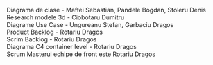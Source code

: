 Diagrama de clase - Maftei Sebastian, Pandele Bogdan, Stoleru Denis <br />
Research modele 3d - Ciobotaru Dumitru <br />
Diagrame Use Case - Ungureanu Stefan, Garbaciu Dragos  <br />
Product Backlog - Rotariu Dragos<br />
Scrim Backlog - Rotariu Dragos<br />
Diagrama C4 container level - Rotariu Dragos <br />
Scrum Masterul echipe de front este Rotariu Dragos

